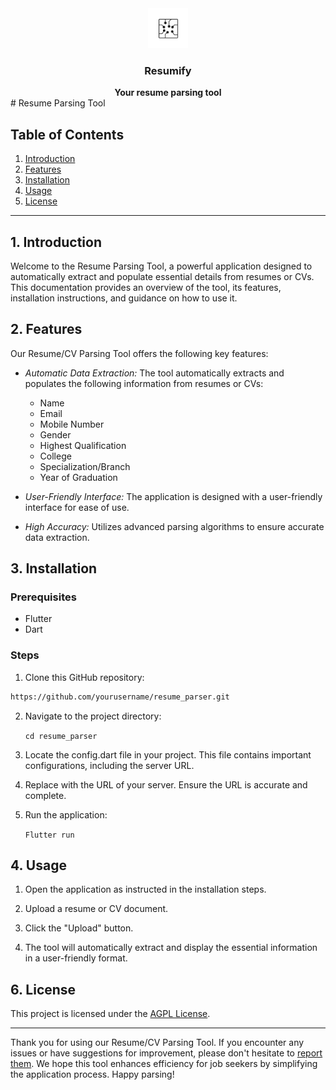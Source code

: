 
<div align="center">
  <a href="https://hoppscotch.io](https://github.com/Schematic-Bytes/Resumify/">
    <img
      src="./assets/images/logo.png"
      alt="Resumify"
      height="64"
    />
  </a>
  <h3>
    <b>
      Resumify
    </b>
  </h3>
  <b>
    Your resume parsing tool
  </b>
</div>
# Resume Parsing Tool

## Table of Contents
1. [Introduction](#introduction)
2. [Features](#features)
3. [Installation](#installation)
4. [Usage](#usage)
5. [License](#license)

---

## 1. Introduction <a name="introduction"></a>

Welcome to the Resume Parsing Tool, a powerful application designed to automatically extract and populate essential details from resumes or CVs. This documentation provides an overview of the tool, its features, installation instructions, and guidance on how to use it.

## 2. Features <a name="features"></a>

Our Resume/CV Parsing Tool offers the following key features:

- *Automatic Data Extraction:* The tool automatically extracts and populates the following information from resumes or CVs:
  - Name
  - Email
  - Mobile Number
  - Gender
  - Highest Qualification
  - College
  - Specialization/Branch
  - Year of Graduation

- *User-Friendly Interface:* The application is designed with a user-friendly interface for ease of use.

- *High Accuracy:* Utilizes advanced parsing algorithms to ensure accurate data extraction.

## 3. Installation <a name="installation"></a>

### Prerequisites
- Flutter
- Dart

### Steps
1. Clone this GitHub repository:

  ```bash
https://github.com/yourusername/resume_parser.git
```

2. Navigate to the project directory:

   `cd resume_parser`
   
3. Locate the config.dart file in your project. This file contains important configurations, including the server URL.

4. Replace with the URL of your server. Ensure the URL is accurate and complete.

5. Run the application:
   
   `Flutter run`
   

## 4. Usage <a name="usage"></a>

1. Open the application as instructed in the installation steps.

2. Upload a resume or CV document.

3. Click the "Upload" button.

4. The tool will automatically extract and display the essential information in a user-friendly format.


## 6. License <a name="license"></a>

This project is licensed under the [AGPL License](LICENSE).

---

Thank you for using our Resume/CV Parsing Tool. If you encounter any issues or have suggestions for improvement, please don't hesitate to [report them](https://github.com/yourusername/resume-cv-parser/issues). We hope this tool enhances efficiency for job seekers by simplifying the application process. Happy parsing!
